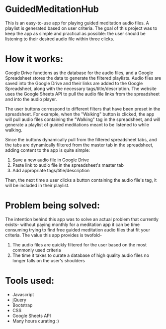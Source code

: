 # GuidedMeditationHub

This is an easy-to-use app for playing guided meditation audio files. A playlist is generated based on user criteria. The goal of this project was to keep the app as simple and practical as possible: the user should be listening to their desired audio file within three clicks.

# How it works:
Google Drive functions as the database for the audio files, and a Google Spreadsheet stores the data to generate the filtered playlists. Audio files are saved into the Google Drive and their links are added to the Google Spreadsheet, along with the necessary tags/title/description. The website uses the Google Sheets API to pull the audio file links from the spreadsheet and into the audio player. 

The user buttons correspond to different filters that have been preset in the spreadsheet. For example, when the "Walking" button is clicked, the app will pull audio files containing the "Walking" tag in the spreadsheet, and will generate a playlist of guided meditations meant to be listened to while walking. 

Since the buttons dynamically pull from the filtered spreadsheet tabs, and the tabs are dynamically filtered from the master tab in the spreadsheet, adding content to the app is quite simple:

1) Save a new audio file in Google Drive
2) Paste link to audio file in the spreadsheet's master tab
3) Add appropriate tags/title/description

Then, the next time a user clicks a button containing the audio file's tag, it will be included in their playlist.

# Problem being solved:
The intention behind this app was to solve an actual problem that currently exists- without paying monthly for a meditation app it can be time consuming trying to find free guided meditation audio files that fit your criteria. The value this app provides is twofold-

1) The audio files are quickly filtered for the user based on the most commonly used criteria
2) The time it takes to curate a database of high quality audio files no longer falls on the user's shoulders

# Tools used:
- Javascript
- jQuery
- Bootstrap
- CSS
- Google Sheets API
- Many hours curating :)
